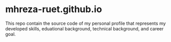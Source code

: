 # mhreza-ruet.github.io
This repo contain the source code of my personal profile that represents my developed skills, eduational background, technical background, and career goal.

